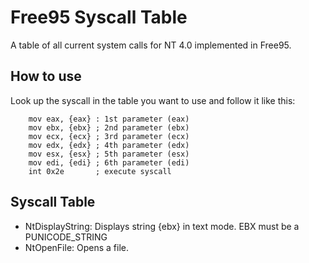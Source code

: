 # Free95 Syscall Table

A table of all current system calls for NT 4.0 implemented in Free95.

## How to use

Look up the syscall in the table you want to use and follow it like this:

``` 
    mov eax, {eax} : 1st parameter (eax)
    mov ebx, {ebx} ; 2nd parameter (ebx)
    mov ecx, {ecx} ; 3rd parameter (ecx)
    mov edx, {edx} ; 4th parameter (edx)
    mov esx, {esx} ; 5th parameter (esx)
    mov edi, {edi} ; 6th parameter (edi)
    int 0x2e       ; execute syscall
```
## Syscall Table
- NtDisplayString: Displays string {ebx} in text mode. EBX must be a PUNICODE_STRING
- NtOpenFile: Opens a file.
